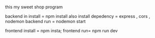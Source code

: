 this my sweet shop program

backend in install = npm install
also install depedency = express , cors , nodemon
backend run  = nodemon start

frontend install = npm insta;
frontend run= npm run dev
